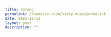 ```yaml
---
title: Jurong
permalink: /resource-room/story-maps/permalink
date: 2021-12-11
layout: post
description: ""
---
```

